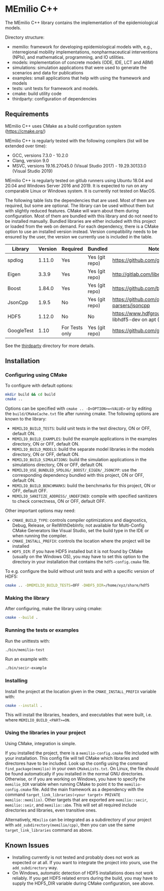 # MEmilio C++ #

The MEmilio C++ library contains the implementation of the epidemiological models. 

Directory structure:
- memilio: framework for developing epidemiological models with, e.g., interregional mobility implementations, nonpharmaceutical interventions (NPIs), and  mathematical, programming, and IO utilities.
- models: implementation of concrete models (ODE, IDE, LCT and ABM)
- simulations: simulation applications that were used to generate the scenarios and data for publications
- examples: small applications that help with using the framework and models
- tests: unit tests for framework and models.
- cmake: build utility code
- thirdparty: configuration of dependencies

## Requirements

MEmilio C++ uses CMake as a build configuration system (https://cmake.org/)

MEmilio C++ is regularly tested with the following compilers (list will be extended over time):
- GCC, versions 7.3.0 - 10.2.0
- Clang, version 9.0
- MSVC, versions 19.16.27045.0 (Visual Studio 2017) - 19.29.30133.0 (Visual Studio 2019)

MEmilio C++ is regularly tested on gitlub runners using Ubuntu 18.04 and 20.04 and Windows Server 2016 and 2019. It is expected to run on any comparable Linux or Windows system. It is currently not tested on MacOS.

The following table lists the dependencies that are used. Most of them are required, but some are optional. The library can be used without them but with slightly reduced features. CMake will warn about them during configuration. Most of them are bundled with this library and do not need to be installed manually. Bundled libraries are either included with this project or loaded from the web on demand. For each dependency, there is a CMake option to use an installed version instead. Version compatibility needs to be ensured by the user, the version we currently use is included in the table.

| Library | Version  | Required | Bundled               | Notes |
|---------|----------|----------|-----------------------|-------|
| spdlog  | 1.11.0   | Yes      | Yes (git repo)        | https://github.com/gabime/spdlog |
| Eigen   | 3.3.9    | Yes      | Yes (git repo)        | http://gitlab.com/libeigen/eigen |
| Boost   | 1.84.0   | Yes      | Yes (git repo)        | https://github.com/boostorg/boost |
| JsonCpp | 1.9.5    | No       | Yes (git repo)        | https://github.com/open-source-parsers/jsoncpp |
| HDF5    | 1.12.0   | No       | No                    | https://www.hdfgroup.org/, package libhdf5-dev on apt (Ubuntu) |
| GoogleTest | 1.10  | For Tests only | Yes (git repo)  | https://github.com/google/googletest |

See the [thirdparty](thirdparty/README.md) directory for more details.

## Installation

### Configuring using CMake

To configure with default options:
```bash
mkdir build && cd build
cmake ..
```

Options can be specified with `cmake .. -D<OPTION>=<VALUE>` or by editing the `build/CMakeCache.txt` file after running cmake. The following options are known to the library:
- `MEMILIO_BUILD_TESTS`: build unit tests in the test directory, ON or OFF, default ON.
- `MEMILIO_BUILD_EXAMPLES`: build the example applications in the examples directory, ON or OFF, default ON.
- `MEMILIO_BUILD_MODELS`: build the separate model libraries in the models directory, ON or OFF, default ON.
- `MEMILIO_BUILD_SIMULATIONS`: build the simulation applications in the simulations directory, ON or OFF, default ON.
- `MEMILIO_USE_BUNDLED_SPDLOG/_BOOST/_EIGEN/_JSONCPP`: use the corresponding dependency bundled with this project, ON or OFF, default ON.
- `MEMILIO_BUILD_BENCHMARKS`: build the benchmarks for this project, ON or OFF, default OFF.
- `MEMILIO_SANITIZE_ADDRESS/_UNDEFINED`: compile with specified sanitizers to check correctness, ON or OFF, default OFF.

Other important options may need:
- `CMAKE_BUILD_TYPE`: controls compiler optimizations and diagnostics, Debug, Release, or RelWithDebInfo; not available for Multi-Config CMake Generators like Visual Studio, set the build type in the IDE or when running the compiler.
- `CMAKE_INSTALL_PREFIX`: controls the location where the project will be installed
- `HDF5_DIR`: if you have HDF5 installed but it is not found by CMake (usually on the Windows OS), you may have to set this option to the directory in your installation that contains the `hdf5-config.cmake` file.

To e.g. configure the build without unit tests and with a specific version of HDF5:
```bash
cmake .. -DMEMILIO_BUILD_TESTS=OFF -DHDF5_DIR=/home/xyz/share/hdf5
```

### Making the library

After configuring, make the library using cmake:
```bash
cmake --build .
```

### Running the tests or examples

Run the unittests with:
```bash
./bin/memilio-test
```

Run an example with:
```bash
./bin/secir-example
```

### Installing

Install the project at the location given in the `CMAKE_INSTALL_PREFIX` variable with:
```bash
cmake --install .
```
This will install the libraries, headers, and executables that were built, i.e. where `MEMILIO_BUILD_<PART>=ON`.

### Using the libraries in your project

Using CMake, integration is simple. 

If you installed the project, there is a `memilio-config.cmake` file included with your installation. This config file will tell CMake which libraries and directores have to be included. Look up the config using the command `find_package(memilio)` in your own `CMakeLists.txt`. On Linux, the file should be found automatically if you installed in the normal GNU directories. Otherwise, or if you are working on Windows, you have to specify the `memilio_DIR` variable when running CMake to point it to the `memilio-config.cmake` file. Add the main framework as a dependency with the command `target_link_libraries(<your target> PRIVATE memilio::memilio)`. Other targets that are exported are `memilio::secir`, `memilio::seir`, and `memilio::abm`. This will set all required include directories and libraries, even transitive ones.

Alternatively, `MEmilio` can be integrated as a subdirectory of your project with `add_subdirectory(memilio/cpp)`, then you can use the same  `target_link_libraries` command as above.

## Known Issues

- Installing currently is not tested and probably does not work as expected or at all. If you want to integrate the project into yours, use the `add_subdirectory` way.
- On Windows, automatic detection of HDF5 installations does not work reliably. If you get HDF5 related errors during the build, you may have to supply the HDF5_DIR variable during CMake configuration, see above.
